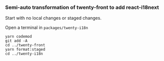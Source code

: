 ### Semi-auto transformation of twenty-front to add react-i18next

Start with no local changes or staged changes.

Open a terminal in `packages/twenty-i18n`
```shell
yarn codemod
git add -A
cd ../twenty-front
yarn format:staged
cd ../twenty-i18n
```

